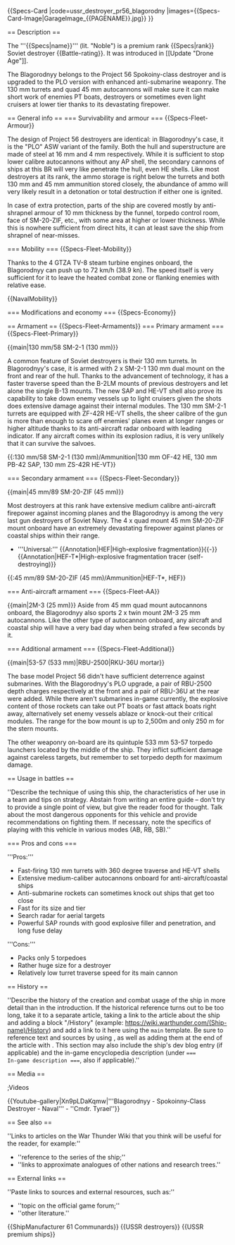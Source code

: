 {{Specs-Card
|code=ussr_destroyer_pr56_blagorodny
|images={{Specs-Card-Image|GarageImage_{{PAGENAME}}.jpg}}
}}

== Description ==
<!-- ''In the first part of the description, cover the history of the ship's creation and military application. In the second part, tell the reader about using this ship in the game. Add a screenshot: if a beginner player has a hard time remembering vehicles by name, a picture will help them identify the ship in question.'' -->
The '''{{Specs|name}}''' (lit. "Noble") is a premium rank {{Specs|rank}} Soviet destroyer {{Battle-rating}}. It was introduced in [[Update "Drone Age"]].

The Blagorodnyy belongs to the Project 56 Spokoiny-class destroyer and is upgraded to the PLO version with enhanced anti-submarine weaponry. The 130 mm turrets and quad 45 mm autocannons will make sure it can make short work of enemies PT boats, destroyers or sometimes even light cruisers at lower tier thanks to its devastating firepower.

== General info ==
=== Survivability and armour ===
{{Specs-Fleet-Armour}}
<!-- ''Talk about the vehicle's armour. Note the most well-defended and most vulnerable zones, e.g. the ammo magazine. Evaluate the composition of components and assemblies responsible for movement and manoeuvrability. Evaluate the survivability of the primary and secondary armaments separately. Don't forget to mention the size of the crew, which plays an important role in fleet mechanics. Save tips on preserving survivability for the "Usage in battles" section. If necessary, use a graphical template to show the most well-protected or most vulnerable points in the armour.'' -->
The design of Project 56 destroyers are identical: in Blagorodnyy's case, it is the "PLO" ASW variant of the family. Both the hull and superstructure are made of steel at 16 mm and 4 mm respectively. While it is sufficient to stop lower calibre autocannons without any AP shell, the secondary cannons of ships at this BR will very like penetrate the hull, even HE shells. Like most destroyers at its rank, the ammo storage is right below the turrets and both 130 mm and 45 mm ammunition stored closely, the abundance of ammo will very likely result in a detonation or total destruction if either one is ignited.

In case of extra protection, parts of the ship are covered mostly by anti-shrapnel armour of 10 mm thickness by the funnel, torpedo control room, face of SM-20-ZIF, etc., with some area at higher or lower thickness. While this is nowhere sufficient from direct hits, it can at least save the ship from shrapnel of near-misses.

=== Mobility ===
{{Specs-Fleet-Mobility}}
<!-- ''Write about the ship's mobility. Evaluate its power and manoeuvrability, rudder rerouting speed, stopping speed at full tilt, with its maximum forward and reverse speed.'' -->
Thanks to the 4 GTZA TV-8 steam turbine engines onboard, the Blagorodnyy can push up to 72 km/h (38.9 kn). The speed itself is very sufficient for it to leave the heated combat zone or flanking enemies with relative ease.

{{NavalMobility}}

=== Modifications and economy ===
{{Specs-Economy}}

== Armament ==
{{Specs-Fleet-Armaments}}
=== Primary armament ===
{{Specs-Fleet-Primary}}
<!-- ''Provide information about the characteristics of the primary armament. Evaluate their efficacy in battle based on their reload speed, ballistics and the capacity of their shells. Add a link to the main article about the weapon: <code><nowiki>{{main|Weapon name (calibre)}}</nowiki></code>. Broadly describe the ammunition available for the primary armament, and provide recommendations on how to use it and which ammunition to choose.'' -->
{{main|130 mm/58 SM-2-1 (130 mm)}}

A common feature of Soviet destroyers is their 130 mm turrets. In Blagorodnyy's case, it is armed with 2 x SM-2-1 130 mm dual mount on the front and rear of the hull. Thanks to the advancement of technology, it has a faster traverse speed than the B-2LM mounts of previous destroyers and let alone the single B-13 mounts. The new SAP and HE-VT shell also prove its capability to take down enemy vessels up to light cruisers given the shots does extensive damage against their internal modules. The 130 mm SM-2-1 turrets are equipped with ZF-42R HE-VT shells, the sheer calibre of the gun is more than enough to scare off enemies' planes even at longer ranges or higher altitude thanks to its anti-aircraft radar onboard with leading indicator. If any aircraft comes within its explosion radius, it is very unlikely that it can survive the salvoes.

{{:130 mm/58 SM-2-1 (130 mm)/Ammunition|130 mm OF-42 HE, 130 mm PB-42 SAP, 130 mm ZS-42R HE-VT}}

=== Secondary armament ===
{{Specs-Fleet-Secondary}}
<!-- ''Some ships are fitted with weapons of various calibres. Secondary armaments are defined as weapons chosen with the control <code>Select secondary weapon</code>. Evaluate the secondary armaments and give advice on how to use them. Describe the ammunition available for the secondary armament. Provide recommendations on how to use them and which ammunition to choose. Remember that any anti-air armament, even heavy calibre weapons, belong in the next section. If there is no secondary armament, remove this section.'' -->
{{main|45 mm/89 SM-20-ZIF (45 mm)}}

Most destroyers at this rank have extensive medium calibre anti-aircraft firepower against incoming planes and the Blagorodnyy is among the very last gun destroyers of Soviet Navy. The 4 x quad mount 45 mm SM-20-ZIF mount onboard have an extremely devastating firepower against planes or coastal ships within their range.

* '''Universal:''' {{Annotation|HEF|High-explosive fragmentation}}{{-}}{{Annotation|HEF-T*|High-explosive fragmentation tracer (self-destroying)}}

{{:45 mm/89 SM-20-ZIF (45 mm)/Ammunition|HEF-T*, HEF}}

=== Anti-aircraft armament ===
{{Specs-Fleet-AA}}
<!-- ''An important part of the ship's armament responsible for air defence. Anti-aircraft armament is defined by the weapon chosen with the control <code>Select anti-aircraft weapons</code>. Talk about the ship's anti-air cannons and machine guns, the number of guns and their positions, their effective range, and about their overall effectiveness – including against surface targets. If there are no anti-aircraft armaments, remove this section.'' -->
{{main|2M-3 (25 mm)}}
Aside from 45 mm quad mount autocannons onboard, the Blagorodnyy also sports 2 x twin mount 2M-3 25 mm autocannons. Like the other type of autocannon onboard, any aircraft and coastal ship will have a very bad day when being strafed a few seconds by it.

=== Additional armament ===
{{Specs-Fleet-Additional}}
<!-- ''Describe the available additional armaments of the ship: depth charges, mines, torpedoes. Talk about their positions, available ammunition and launch features such as dead zones of torpedoes. If there is no additional armament, remove this section.'' -->
{{main|53-57 (533 mm)|RBU-2500|RKU-36U mortar}}

The base model Project 56 didn't have sufficient deterrence against submarines. With the Blagorodnyy's PLO upgrade, a pair of RBU-2500 depth charges respectively at the front and a pair of RBU-36U at the rear were added. While there aren't submarines in-game currently, the explosive content of those rockets can take out PT boats or fast attack boats right away, alternatively set enemy vessels ablaze or knock-out their critical modules. The  range for the bow mount is up to 2,500m and only 250 m for the stern mounts.

The other weaponry on-board are its quintuple 533 mm 53-57 torpedo launchers located by the middle of the ship. They inflict sufficient damage against careless targets, but remember to set torpedo depth for maximum damage. 

== Usage in battles ==
<!-- ''Describe the technique of using this ship, the characteristics of her use in a team and tips on strategy. Abstain from writing an entire guide – don't try to provide a single point of view, but give the reader food for thought. Talk about the most dangerous opponents for this vehicle and provide recommendations on fighting them. If necessary, note the specifics of playing with this vehicle in various modes (AB, RB, SB).'' -->
''Describe the technique of using this ship, the characteristics of her use in a team and tips on strategy. Abstain from writing an entire guide – don't try to provide a single point of view, but give the reader food for thought. Talk about the most dangerous opponents for this vehicle and provide recommendations on fighting them. If necessary, note the specifics of playing with this vehicle in various modes (AB, RB, SB).''

=== Pros and cons ===
<!-- ''Summarise and briefly evaluate the vehicle in terms of its characteristics and combat effectiveness. Mark its pros and cons in the bulleted list. Try not to use more than 6 points for each of the characteristics. Avoid using categorical definitions such as "bad", "good" and the like - use substitutions with softer forms such as "inadequate" and "effective".'' -->
'''Pros:'''

* Fast-firing 130 mm turrets with 360 degree traverse and HE-VT shells
* Extensive medium-caliber autocannons onboard for anti-aircraft/coastal ships
* Anti-submarine rockets can sometimes knock out ships that get too close
* Fast for its size and tier
* Search radar for aerial targets
* Powerful SAP rounds with good explosive filler and penetration, and long fuse delay

'''Cons:'''

* Packs only 5 torpedoes
* Rather huge size for a destroyer
* Relatively low turret traverse speed for its main cannon

== History ==
<!-- ''Describe the history of the creation and combat usage of the ship in more detail than in the introduction. If the historical reference turns out to be too long, take it to a separate article, taking a link to the article about the ship and adding a block "/History" (example: <nowiki>https://wiki.warthunder.com/(Ship-name)/History</nowiki>) and add a link to it here using the <code>main</code> template. Be sure to reference text and sources by using <code><nowiki><ref></ref></nowiki></code>, as well as adding them at the end of the article with <code><nowiki><references /></nowiki></code>. This section may also include the ship's dev blog entry (if applicable) and the in-game encyclopedia description (under <code><nowiki>=== In-game description ===</nowiki></code>, also if applicable).'' -->
''Describe the history of the creation and combat usage of the ship in more detail than in the introduction. If the historical reference turns out to be too long, take it to a separate article, taking a link to the article about the ship and adding a block "/History" (example: <nowiki>https://wiki.warthunder.com/(Ship-name)/History</nowiki>) and add a link to it here using the <code>main</code> template. Be sure to reference text and sources by using <code><nowiki><ref></ref></nowiki></code>, as well as adding them at the end of the article with <code><nowiki><references /></nowiki></code>. This section may also include the ship's dev blog entry (if applicable) and the in-game encyclopedia description (under <code><nowiki>=== In-game description ===</nowiki></code>, also if applicable).''

== Media ==
<!-- ''Excellent additions to the article would be video guides, screenshots from the game, and photos.'' -->


;Videos

{{Youtube-gallery|Xn9pLDaKqmw|'''Blagorodnyy - Spokoinny-Class Destroyer - Naval''' - ''Cmdr. Tyrael''}}

== See also ==
<!-- ''Links to articles on the War Thunder Wiki that you think will be useful for the reader, for example:''
* ''reference to the series of the ship;''
* ''links to approximate analogues of other nations and research trees.'' -->
''Links to articles on the War Thunder Wiki that you think will be useful for the reader, for example:''

* ''reference to the series of the ship;''
* ''links to approximate analogues of other nations and research trees.''

== External links ==
<!-- ''Paste links to sources and external resources, such as:''
* ''topic on the official game forum;''
* ''other literature.'' -->
''Paste links to sources and external resources, such as:''

* ''topic on the official game forum;''
* ''other literature.''

{{ShipManufacturer 61 Communards}}
{{USSR destroyers}}
{{USSR premium ships}}
